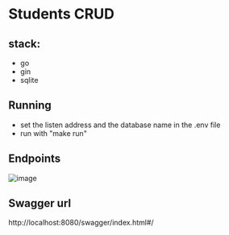 # Students CRUD

## stack:

- go
- gin
- sqlite

## Running

- set the listen address and the database name in the .env file
- run with "make run"

## Endpoints

![image](https://github.com/tomekzakrzewski/go-students/assets/73447026/dcb81c10-50e0-42c8-85cc-862237329c73)

## Swagger url

http://localhost:8080/swagger/index.html#/
